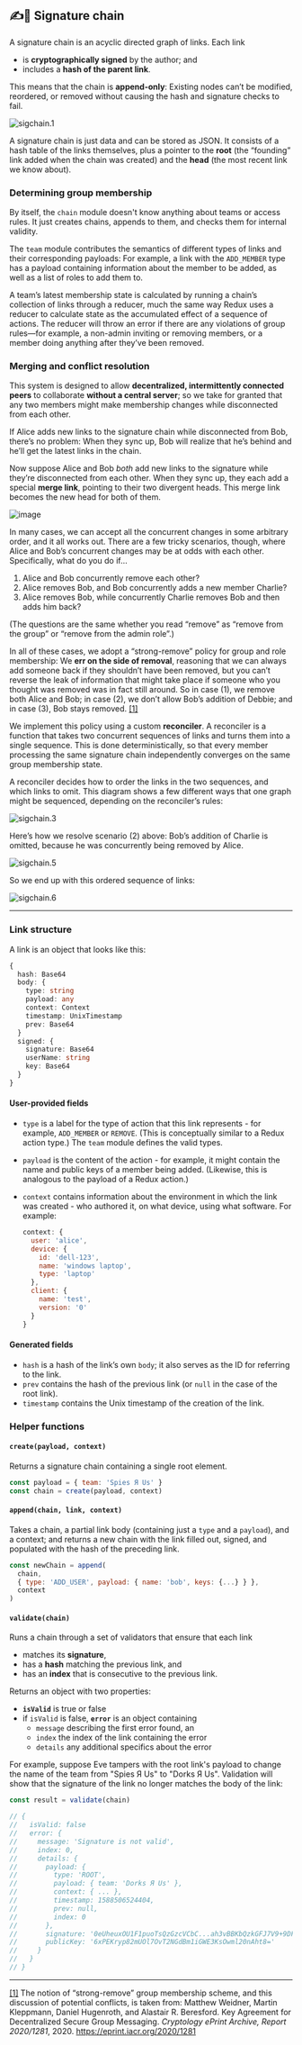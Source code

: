 ﻿## ✍🔗 Signature chain

A signature chain is an acyclic directed graph of links. Each link

- is **cryptographically signed** by the author; and
- includes a **hash of the parent link**.

This means that the chain is **append-only**: Existing nodes can’t be modified, reordered, or removed without causing the hash and signature checks to fail.

![sigchain.1](https://raw.githubusercontent.com/HerbCaudill/pics/master/sigchain.1.png)

A signature chain is just data and can be stored as JSON. It consists of a hash table of the links themselves, plus a pointer to the **root** (the “founding” link added when the chain was created) and the **head** (the most recent link we know about).

### Determining group membership

By itself, the `chain` module doesn't know anything about teams or access rules. It just creates chains, appends to them, and checks them for internal validity.

The `team` module contributes the semantics of different types of links and their corresponding payloads: For example, a link with the `ADD_MEMBER` type has a payload containing information about the member to be added, as well as a list of roles to add them to.

A team’s latest membership state is calculated by running a chain’s collection of links through a reducer, much the same way Redux uses a reducer to calculate state as the accumulated effect of a sequence of actions. The reducer will throw an error if there are any violations of group rules—for example, a non-admin inviting or removing members, or a member doing anything after they’ve been removed.

### Merging and conflict resolution

This system is designed to allow **decentralized, intermittently connected peers** to collaborate **without a central server**; so we take for granted that any two members might make membership changes while disconnected from each other.

If Alice adds new links to the signature chain while disconnected from Bob, there’s no problem: When they sync up, Bob will realize that he’s behind and he’ll get the latest links in the chain.

Now suppose Alice and Bob _both_ add new links to the signature while they’re disconnected from each other. When they sync up, they each add a special **merge link**, pointing to their two divergent heads. This merge link becomes the new head for both of them.

![image](https://user-images.githubusercontent.com/2136620/98110368-43240700-1e9f-11eb-9ea9-ecd1253e9ffe.png)

In many cases, we can accept all the concurrent changes in some arbitrary order, and it all works out. There are a few tricky scenarios, though, where Alice and Bob’s concurrent changes may be at odds with each other. Specifically, what do you do if…

1. Alice and Bob concurrently remove each other?
2. Alice removes Bob, and Bob concurrently adds a new member Charlie?
3. Alice removes Bob, while concurrently Charlie removes Bob and then adds him back?

(The questions are the same whether you read “remove” as “remove from the group” or “remove from the admin role”.)

In all of these cases, we adopt a “strong-remove” policy for group and role membership: We **err on the side of removal**, reasoning that we can always add someone back if they shouldn’t have been removed, but you can’t reverse the leak of information that might take place if someone who you thought was removed was in fact still around. So in case (1), we remove both Alice and Bob; in case (2), we don’t allow Bob’s addition of Debbie; and in case (3), Bob stays removed. <a id='link-note-1' href='#note-1'>[1]</a>

We implement this policy using a custom **reconciler**. A reconciler is a function that takes two concurrent sequences of links and turns them into a single sequence. This is done deterministically, so that every member processing the same signature chain independently converges on the same group membership state.

A reconciler decides how to order the links in the two sequences, and which links to omit. This diagram shows a few different ways that one graph might be sequenced, depending on the reconciler’s rules:

![sigchain.3](https://raw.githubusercontent.com/HerbCaudill/pics/master/sigchain.3.png)

Here’s how we resolve scenario (2) above: Bob’s addition of Charlie is omitted, because he was concurrently being removed by Alice.

![sigchain.5](https://raw.githubusercontent.com/HerbCaudill/pics/master/sigchain.5.png)

So we end up with this ordered sequence of links:

![sigchain.6](https://raw.githubusercontent.com/HerbCaudill/pics/master/sigchain.6.png)

----

### Link structure

A link is an object that looks like this:

```ts
{
  hash: Base64
  body: {
    type: string
    payload: any
    context: Context
    timestamp: UnixTimestamp
    prev: Base64
  }
  signed: {
    signature: Base64
    userName: string
    key: Base64
  }
}
```

#### User-provided fields

- `type` is a label for the type of action that this link represents - for example, `ADD_MEMBER` or `REMOVE`. (This is conceptually similar to a Redux action type.) The `team` module defines the valid types.

- `payload` is the content of the action - for example, it might contain the name and public keys of a member being added. (Likewise, this is analogous to the payload of a Redux action.)

- `context` contains information about the environment in which the link was created - who authored it, on what device, using what software. For example:

  ```js
  context: {
    user: 'alice',
    device: {
      id: 'dell-123',
      name: 'windows laptop',
      type: 'laptop'
    },
    client: {
      name: 'test',
      version: '0'
    }
  }
  ```

#### Generated fields

- `hash` is a hash of the link’s own `body`; it also serves as the ID for referring to the link.
- `prev` contains the hash of the previous link (or `null` in the case of the root link).
- `timestamp` contains the Unix timestamp of the creation of the link.

### Helper functions

#### `create(payload, context)`

Returns a signature chain containing a single root element.

```js
const payload = { team: 'Spies Я Us' }
const chain = create(payload, context)
```

#### `append(chain, link, context)`

Takes a chain, a partial link body (containing just a `type` and a `payload`), and a context; and returns a new chain with the link filled out, signed, and populated with the hash of the preceding link.

```js
const newChain = append(
  chain,
  { type: 'ADD_USER', payload: { name: 'bob', keys: {...} } },
  context
)
```

#### `validate(chain)`

Runs a chain through a set of validators that ensure that each link

- matches its **signature**,
- has a **hash** matching the previous link, and
- has an **index** that is consecutive to the previous link.

Returns an object with two properties:

- **`isValid`** is true or false
- if `isValid` is false, **`error`** is an object containing
  - `message` describing the first error found, an
  - `index` the index of the link containing the error
  - `details` any additional specifics about the error

For example, suppose Eve tampers with the root link's payload to change the name of the team from "Spies Я Us" to "Dorks Я Us". Validation will show that the signature of the link no longer matches the body of the link:

```js
const result = validate(chain)

// {
//   isValid: false
//   error: {
//     message: 'Signature is not valid',
//     index: 0,
//     details: {
//       payload: {
//         type: 'ROOT',
//         payload: { team: 'Dorks Я Us' },
//         context: { ... },
//         timestamp: 1588506524404,
//         prev: null,
//         index: 0
//       },
//       signature: '0eUheuxOU1F1puoTsQzGzcVCbC...ah3vBBKbQzkGFJ7V9+9DFAg==',
//       publicKey: '6xPEKryp82mUOl7OvT2NGdBm1iGWE3KsOwml20nAht8='
//     }
//   }
// }
```

---

<a id='note-1' href='#link-note-1'>[1]</a> The notion of “strong-remove” group membership scheme, and this discussion of potential conflicts, is taken from: Matthew Weidner, Martin Kleppmann, Daniel Hugenroth, and Alastair R. Beresford. Key Agreement for Decentralized Secure Group Messaging. _Cryptology ePrint Archive, Report 2020/1281_, 2020. https://eprint.iacr.org/2020/1281